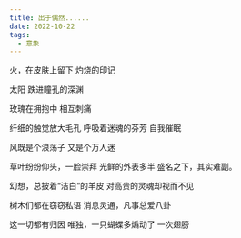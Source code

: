 ```yaml
---
title: 出于偶然......
date: 2022-10-22
tags:
  - 意象
---
```


火，在皮肤上留下
灼烧的印记
<!--more-->
太阳
跌进瞳孔的深渊

玫瑰在拥抱中
相互刺痛

纤细的触觉放大毛孔
呼吸着迷魂的芬芳
                自我催眠

风既是个浪荡子
又是个万人迷

草叶纷纷仰头，一脸崇拜
光鲜的外表多半
        盛名之下，其实难副。

幻想，总披着“洁白”的羊皮
对高贵的灵魂却视而不见

树木们都在窃窃私语
消息灵通，凡事总爱八卦

这一切都有归因
唯独，一只蝴蝶多煽动了
一次翅膀
